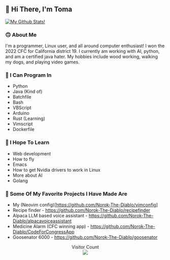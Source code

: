 ## 👋 Hi There, I'm Toma

[![My Github Stats!](https://github-readme-stats.vercel.app/api?username=Norok-The-Diablo)](https://github.com/anuraghazra/github-readme-stats)

### 🙃 About Me

I'm a programmer, Linux user, and all around computer enthusiast! I won the 2022 CFC for California district 19. I currently am working with AI, python, and am a certified java hater. My hobbies include wood working, walking my dogs, and playing video games.

### 💾 I Can Program In

* Python
* Java (Kind of)
* Batchfile
* Bash
* VBScript
* Arduino
* Rust (Learning)
* Vimscript
* Dockerfile

### 📒 I Hope To Learn

* Web development
* How to fly
* Emacs
* How to get Nvidia drivers to work in Linux
* More about AI
* Golang

### 🌟 Some Of My Favorite Projects I Have Made Are

* My (Neovim config)[https://github.com/Norok-The-Diablo/vimconfig]
* Recipe finder - <https://github.com/Norok-The-Diablo/recipefinder>
* Alpaca LLM based voice assistant - <https://github.com/Norok-The-Diablo/alpacavoiceassistant>
* Medicine Alarm (CFC winning app) - <https://github.com/Norok-The-Diablo/CodeForCongressApp>
* Goosenator 6000 - <https://github.com/Norok-The-Diablo/goosenator>

<p align="center"> 
  Visitor Count<br>
  <img src="https://profile-counter.glitch.me/Norok-The-Diablo/count.svg" />
</p>

